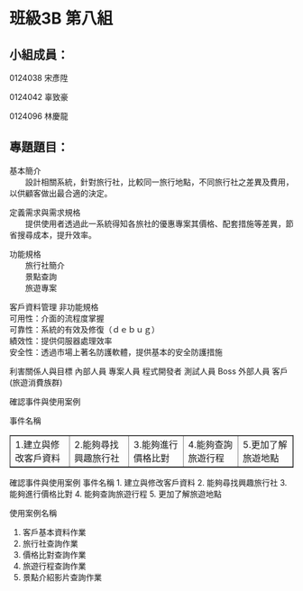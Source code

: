 # 班級3B 第八組 #
##  ##
## 小組成員： 
0124038 宋彥陞

0124042 辜致豪

0124096 林慶龍
##
## 專題題目： ##
基本簡介
	<br>　　設計相關系統，針對旅行社，比較同一旅行地點，不同旅行社之差異及費用，以供顧客做出最合適的決定。

定義需求與需求規格
	<br>　　提供使用者透過此一系統得知各旅社的優惠專案其價格、配套措施等差異，節省搜尋成本，提升效率。

功能規格
		<br>　　旅行社簡介
		<br>　　景點查詢
		<br>　　旅遊專案
		
客戶資料管理
非功能規格
	<br>可用性：介面的流程度掌握
	<br>可靠性：系統的有效及修復（ｄｅｂｕｇ）
	<br>績效性：提供伺服器處理效率
	<br>安全性：透過市場上著名防護軟體，提供基本的安全防護措施


利害關係人與目標
內部人員
	專案人員
	程式開發者
		測試人員
	Boss
外部人員
	客戶(旅遊消費族群)

確認事件與使用案例

<table border="1">
<tr>事件名稱
<td>1.建立與修改客戶資料</td>
<td>2.能夠尋找興趣旅行社</td>
<td>3.能夠進行價格比對</td>
<td>4.能夠查詢旅遊行程</td>
<td>5.更加了解旅遊地點</td>
</tr>
</table>
確認事件與使用案例
事件名稱	
1.	建立與修改客戶資料
2.	能夠尋找興趣旅行社
3.	能夠進行價格比對
4.	能夠查詢旅遊行程
5.	更加了解旅遊地點

使用案例名稱
1.	客戶基本資料作業
2.	旅行社查詢作業
3.	價格比對查詢作業
4.	旅遊行程查詢作業
5.	景點介紹影片查詢作業

